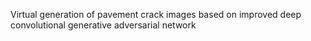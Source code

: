 Virtual generation of pavement crack images based on improved deep convolutional generative adversarial network

